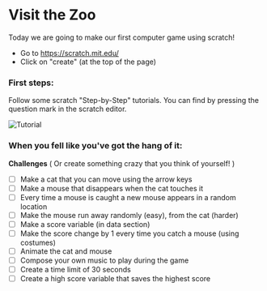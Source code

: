 # Visit the Zoo

Today we are going to make our first computer game using scratch!

* Go to https://scratch.mit.edu/
* Click on "create" (at the top of the page)

### First steps:

Follow some scratch "Step-by-Step" tutorials. You can find by pressing the question mark in the scratch editor.

![Tutorial](../images/scratch-to-tutorial.png)

### When you fell like you've got the hang of it:

**Challenges** ( Or create something crazy that you think of yourself! )

- [ ] Make a cat that you can move using the arrow keys
- [ ] Make a mouse that disappears when the cat touches it
- [ ] Every time a mouse is caught a new mouse appears in a random location
- [ ] Make the mouse run away randomly (easy), from the cat (harder)
- [ ] Make a score variable (in data section)
- [ ] Make the score change by 1 every time you catch a mouse (using costumes)
- [ ] Animate the cat and mouse
- [ ] Compose your own music to play during the game
- [ ] Create a time limit of 30 seconds
- [ ] Create a high score variable that saves the highest score
